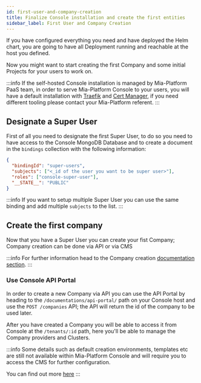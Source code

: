 ```yaml
---
id: first-user-and-company-creation
title: Finalize Console installation and create the first entities
sidebar_label: First User and Company Creation
---
```


<!--
WARNING: this file was automatically generated by Mia-Platform Doc Aggregator.
DO NOT MODIFY IT BY HAND.
Instead, modify the source file and run the aggregator to regenerate this file.
-->

If you have configured everything you need and have deployed the Helm chart, you are going to have all Deployment running and reachable at the host you defined.

Now you might want to start creating the first Company and some initial Projects for your users to work on.

:::info
If the self-hosted Console installation is managed by Mia-Platform PaaS team, in order to serve Mia-Platform Console to your users, you will have a default installation with [Traefik](/paas/traefik) and [Cert Manager](/paas/cert-manager), if you need different tooling please contact your Mia-Platform referent.
:::

## Designate a Super User

First of all you need to designate the first Super User, to do so you need to have access to the Console MongoDB Database and to create a document in the `bindings` collection with the following information:

```json
{
  "bindingId": "super-users",
  "subjects": ["<_id of the user you want to be super user>"],
  "roles": ["console-super-user"],
  "__STATE__": "PUBLIC"
}
```

:::info
If you want to setup multiple Super User you can use the same binding and add multiple `subjects` to the list.
:::

## Create the first company

Now that you have a Super User you can create your fist Company; Company creation can be done via API or via CMS

:::info
For further information head to the Company creation [documentation section](/development_suite/company/create).
:::

### Use Console API Portal

In order to create a new Company via API you can use the API Portal by heading to the `/documentations/api-portal/` path on your Console host and use the `POST /companies` API; the API will return the id of the company to be used later.

After you have created a Company you will be able to access it from Console at the `/tenants/:id` path, here you'll be able to manage the Company providers and Clusters.

:::info
Some details such as default creation environments, templates etc are still not available within Mia-Platform Console and will require you to access the CMS for further configuration.

You can find out more [here](/development_suite/company/create#default-configuration-for-a-new-project)
:::
